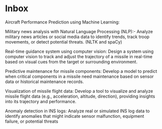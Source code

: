 # Inbox

Aircraft Performance Prediction using Machine Learning:


Military news analysis with Natural Language Processing (NLP):- Analyze military news articles or social media data to identify trends, track troop movements, or detect potential threats. (NLTK and spaCy)

Real-time guidance system using computer vision: Design a system using computer vision to track and adjust the trajectory of a missile in real-time based on visual cues from the target or surrounding environment. 

Predictive maintenance for missile components: Develop a model to predict when critical components in a missile need maintenance based on sensor data or historical maintenance records. 

Visualization of missile flight data: Develop a tool to visualize and analyze missile flight data (e.g., acceleration, altitude, direction), providing insights into its trajectory and performance.

Anomaly detection in INS logs: Analyze real or simulated INS log data to identify anomalies that might indicate sensor malfunction, equipment failure, or potential threats
